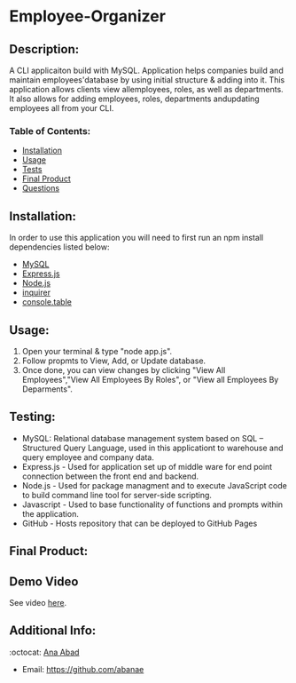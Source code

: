 # Employee-Organizer

## Description:
A CLI applicaiton build with MySQL. Application helps companies build and maintain employees'database by using initial structure & adding into it. This application allows clients view allemployees, roles, as well as departments. It also allows for adding employees, roles, departments andupdating employees all from your CLI.
 

   ### Table of Contents:

   - [Installation](#installation)
   - [Usage](#usage)
   - [Tests](#testing)
   - [Final Product](#final-product)
   - [Questions](#additional-info)


## Installation:
In order to use this application you will need to first run an npm install dependencies listed below:
- [MySQL](https://www.mysql.com/)
- [Express.js](https://expressjs.com/)
- [Node.js](https://nodejs.org/en/)
- [inquirer](https://www.npmjs.com/package/inquirer)
- [console.table](https://www.npmjs.com/package/console.table)
  
  

## Usage:
1. Open your terminal & type "node app.js".
2. Follow propmts to View, Add, or Update database.
3. Once done, you can view changes by clicking "View All Employees","View All Employees By Roles", or "View all Employees By Deparments".

## Testing:
- MySQL: Relational database management system based on SQL – Structured Query Language, used in this applicationt to warehouse and query employee and company data.
- Express.js - Used for application set up of middle ware for end point connection between the front end and backend.
- Node.js - Used for package managment and to execute JavaScript code to build command line tool for server-side scripting.
- Javascript - Used to base functionality of functions and prompts within the application.
- GitHub - Hosts repository that can be deployed to GitHub Pages 


## Final Product:
  
 ## Demo Video
  See video [here]().  


## Additional Info:
:octocat: [Ana Abad](https://github.com/abanae)
- Email: https://github.com/abanae 